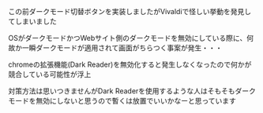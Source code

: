 この前ダークモード切替ボタンを実装しましたがVivaldiで怪しい挙動を発見してしまいました

OSがダークモードかつWebサイト側のダークモードを無効にしている際に、何故か一瞬ダークモードが適用されて画面がちらつく事案が発生・・・

chromeの拡張機能(Dark Reader)を無効化すると発生しなくなったので何かが競合している可能性が浮上

対策方法は思いつきませんがDark Readerを使用するような人はそもそもダークモードを無効にしないと思うので暫くは放置でいいかなーと思っています